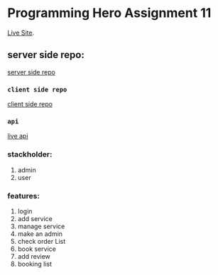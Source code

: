 # Programming Hero Assignment 11

 [Live Site](https://studio-dew-drops.web.app).

## server side repo: 
[server side repo](https://github.com/Porgramming-Hero-web-course/complete-website-server-zuizihad) 



### `client side repo`

 [client side repo](https://github.com/Porgramming-Hero-web-course/complete-website-client-zuizihad)

### `api`
 [live api](https://floating-retreat-39359.herokuapp.com/)

 ### stackholder:
 1. admin
 2. user

### features:

1. login
2. add service 
3. manage service
4. make an admin
5. check order List
6. book service
7. add review
8. booking list

